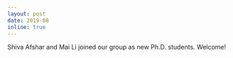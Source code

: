 ```yaml
---
layout: post
date: 2019-08 
inline: true
---
```


Shiva Afshar and Mai Li joined our group as new Ph.D. students. Welcome!
